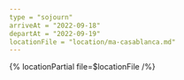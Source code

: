 ```yaml
---
type = "sojourn"
arriveAt = "2022-09-18"
departAt = "2022-09-19"
locationFile = "location/ma-casablanca.md"
---
```


{% locationPartial file=$locationFile /%} 
